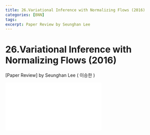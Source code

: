 ```yaml
---
title: 26.Variational Inference with Normalizing Flows (2016)
categories: [BNN]
tags: 
excerpt: Paper Review by Seunghan Lee
---
```


26.Variational Inference with Normalizing Flows (2016)
======================================================

[Paper Review] by Seunghan Lee ( 이승한 )

<embed src="/assets/pdf/BNN/review/[review]26.Variational Inference with Normalizing Flows (2016).pdf#toolbar=0&navpanes=0&scrollbar=0" type="application/pdf" />